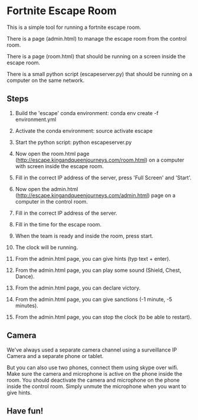 # Fortnite Escape Room

This is a simple tool for running a fortnite escape room.

There is a page (admin.html) to manage the escape room from the control room.

There is a page (room.html) that should be running on a screen inside the escape room.

There is a small python script (escapeserver.py) that should be running on a computer on the same network.


## Steps

1. Build the 'escape' conda environment: conda env create -f environment.yml

1. Activate the conda environment: source activate escape

1. Start the python script: python escapeserver.py

1. Now open the room.html page (http://escape.kingandqueenjourneys.com/room.html) on a computer with screen inside the escape room.

1. Fill in the correct IP address of the server, press 'Full Screen' and 'Start'.

1. Now open the admin.html (http://escape.kingandqueenjourneys.com/admin.html) page on a computer in the control room.

1. Fill in the correct IP address of the server.

1. Fill in the time for the escape room.

1. When the team is ready and inside the room, press start.

1. The clock will be running.

1. From the admin.html page, you can give hints (typ text + enter).

1. From the admin.html page, you can play some sound (Shield, Chest, Dance).

1. From the admin.html page, you can declare victory.

1. From the admin.html page, you can give sanctions (-1 minute, -5 minutes).

1. From the admin.html page, you can stop the clock (to be able to restart).



## Camera

We've always used a separate camera channel using a surveillance IP Camera and a separate phone or tablet.

But you can also use two phones, connect them using skype over wifi.
Make sure the camera and microphone is active on the phone inside the room.
You should deactivate the camera and microphone on the phone inside the control room.
Simply unmute the microphone when you want to give hints.  


## Have fun!
